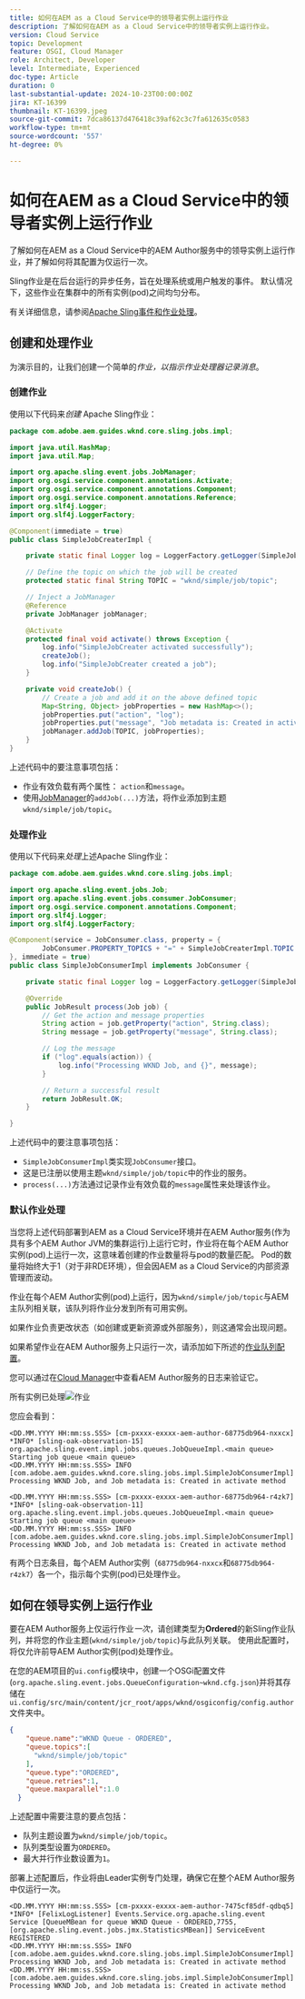 ```yaml
---
title: 如何在AEM as a Cloud Service中的领导者实例上运行作业
description: 了解如何在AEM as a Cloud Service中的领导者实例上运行作业。
version: Cloud Service
topic: Development
feature: OSGI, Cloud Manager
role: Architect, Developer
level: Intermediate, Experienced
doc-type: Article
duration: 0
last-substantial-update: 2024-10-23T00:00:00Z
jira: KT-16399
thumbnail: KT-16399.jpeg
source-git-commit: 7dca86137d476418c39af62c3c7fa612635c0583
workflow-type: tm+mt
source-wordcount: '557'
ht-degree: 0%

---
```



# 如何在AEM as a Cloud Service中的领导者实例上运行作业

了解如何在AEM as a Cloud Service中的AEM Author服务中的领导实例上运行作业，并了解如何将其配置为仅运行一次。

Sling作业是在后台运行的异步任务，旨在处理系统或用户触发的事件。 默认情况下，这些作业在集群中的所有实例(pod)之间均匀分布。

有关详细信息，请参阅[Apache Sling事件和作业处理](https://sling.apache.org/documentation/bundles/apache-sling-eventing-and-job-handling.html)。

## 创建和处理作业

为演示目的，让我们创建一个简单的&#x200B;_作业，以指示作业处理器记录消息_。

### 创建作业

使用以下代码来&#x200B;_创建_ Apache Sling作业：

```java
package com.adobe.aem.guides.wknd.core.sling.jobs.impl;

import java.util.HashMap;
import java.util.Map;

import org.apache.sling.event.jobs.JobManager;
import org.osgi.service.component.annotations.Activate;
import org.osgi.service.component.annotations.Component;
import org.osgi.service.component.annotations.Reference;
import org.slf4j.Logger;
import org.slf4j.LoggerFactory;

@Component(immediate = true)
public class SimpleJobCreaterImpl {

    private static final Logger log = LoggerFactory.getLogger(SimpleJobCreaterImpl.class);

    // Define the topic on which the job will be created
    protected static final String TOPIC = "wknd/simple/job/topic";

    // Inject a JobManager
    @Reference
    private JobManager jobManager;

    @Activate
    protected final void activate() throws Exception {
        log.info("SimpleJobCreater activated successfully");
        createJob();
        log.info("SimpleJobCreater created a job");
    }

    private void createJob() {
        // Create a job and add it on the above defined topic
        Map<String, Object> jobProperties = new HashMap<>();
        jobProperties.put("action", "log");
        jobProperties.put("message", "Job metadata is: Created in activate method");
        jobManager.addJob(TOPIC, jobProperties);
    }
}
```

上述代码中的要注意事项包括：

- 作业有效负载有两个属性： `action`和`message`。
- 使用[JobManager](https://javadoc.io/doc/com.adobe.aem/aem-sdk-api/latest/org/apache/sling/event/jobs/JobManager.html)的`addJob(...)`方法，将作业添加到主题`wknd/simple/job/topic`。

### 处理作业

使用以下代码来&#x200B;_处理_&#x200B;上述Apache Sling作业：

```java
package com.adobe.aem.guides.wknd.core.sling.jobs.impl;

import org.apache.sling.event.jobs.Job;
import org.apache.sling.event.jobs.consumer.JobConsumer;
import org.osgi.service.component.annotations.Component;
import org.slf4j.Logger;
import org.slf4j.LoggerFactory;

@Component(service = JobConsumer.class, property = {
        JobConsumer.PROPERTY_TOPICS + "=" + SimpleJobCreaterImpl.TOPIC
}, immediate = true)
public class SimpleJobConsumerImpl implements JobConsumer {

    private static final Logger log = LoggerFactory.getLogger(SimpleJobConsumerImpl.class);

    @Override
    public JobResult process(Job job) {
        // Get the action and message properties
        String action = job.getProperty("action", String.class);
        String message = job.getProperty("message", String.class);

        // Log the message
        if ("log".equals(action)) {
            log.info("Processing WKND Job, and {}", message);
        }

        // Return a successful result
        return JobResult.OK;
    }

}
```

上述代码中的要注意事项包括：

- `SimpleJobConsumerImpl`类实现`JobConsumer`接口。
- 这是已注册以使用主题`wknd/simple/job/topic`中的作业的服务。
- `process(...)`方法通过记录作业有效负载的`message`属性来处理该作业。

### 默认作业处理

当您将上述代码部署到AEM as a Cloud Service环境并在AEM Author服务(作为具有多个AEM Author JVM的集群运行)上运行它时，作业将在每个AEM Author实例(pod)上运行一次，这意味着创建的作业数量将与pod的数量匹配。 Pod的数量将始终大于1（对于非RDE环境），但会因AEM as a Cloud Service的内部资源管理而波动。

作业在每个AEM Author实例(pod)上运行，因为`wknd/simple/job/topic`与AEM主队列相关联，该队列将作业分发到所有可用实例。

如果作业负责更改状态（如创建或更新资源或外部服务），则这通常会出现问题。

如果希望作业在AEM Author服务上只运行一次，请添加如下所述的[作业队列配置](#how-to-run-a-job-on-the-leader-instance)。

您可以通过在[Cloud Manager](https://experienceleague.adobe.com/en/docs/experience-manager-learn/cloud-service/debugging/debugging-aem-as-a-cloud-service/logs#cloud-manager)中查看AEM Author服务的日志来验证它。

所有实例已处理![作业](./assets/run-job-once/job-processed-by-all-instances.png)


您应会看到：

```
<DD.MM.YYYY HH:mm:ss.SSS> [cm-pxxxx-exxxx-aem-author-68775db964-nxxcx] *INFO* [sling-oak-observation-15] org.apache.sling.event.impl.jobs.queues.JobQueueImpl.<main queue> Starting job queue <main queue>
<DD.MM.YYYY HH:mm:ss.SSS> INFO [com.adobe.aem.guides.wknd.core.sling.jobs.impl.SimpleJobConsumerImpl] Processing WKND Job, and Job metadata is: Created in activate method

<DD.MM.YYYY HH:mm:ss.SSS> [cm-pxxxx-exxxx-aem-author-68775db964-r4zk7] *INFO* [sling-oak-observation-11] org.apache.sling.event.impl.jobs.queues.JobQueueImpl.<main queue> Starting job queue <main queue>
<DD.MM.YYYY HH:mm:ss.SSS> INFO [com.adobe.aem.guides.wknd.core.sling.jobs.impl.SimpleJobConsumerImpl] Processing WKND Job, and Job metadata is: Created in activate method
```

有两个日志条目，每个AEM Author实例（`68775db964-nxxcx`和`68775db964-r4zk7`）各一个，指示每个实例(pod)已处理作业。

## 如何在领导实例上运行作业

要在AEM Author服务上仅运行作业&#x200B;_一次_，请创建类型为&#x200B;**Ordered**&#x200B;的新Sling作业队列，并将您的作业主题(`wknd/simple/job/topic`)与此队列关联。 使用此配置时，将仅允许前导AEM Author实例(pod)处理作业。

在您的AEM项目的`ui.config`模块中，创建一个OSGi配置文件(`org.apache.sling.event.jobs.QueueConfiguration~wknd.cfg.json`)并将其存储在`ui.config/src/main/content/jcr_root/apps/wknd/osgiconfig/config.author`文件夹中。

```json
{
    "queue.name":"WKND Queue - ORDERED",
    "queue.topics":[
      "wknd/simple/job/topic"
    ],
    "queue.type":"ORDERED",
    "queue.retries":1,
    "queue.maxparallel":1.0
  }
```

上述配置中需要注意的要点包括：

- 队列主题设置为`wknd/simple/job/topic`。
- 队列类型设置为`ORDERED`。
- 最大并行作业数设置为`1`。

部署上述配置后，作业将由Leader实例专门处理，确保它在整个AEM Author服务中仅运行一次。

```
<DD.MM.YYYY HH:mm:ss.SSS> [cm-pxxxx-exxxx-aem-author-7475cf85df-qdbq5] *INFO* [FelixLogListener] Events.Service.org.apache.sling.event Service [QueueMBean for queue WKND Queue - ORDERED,7755, [org.apache.sling.event.jobs.jmx.StatisticsMBean]] ServiceEvent REGISTERED
<DD.MM.YYYY HH:mm:ss.SSS> INFO [com.adobe.aem.guides.wknd.core.sling.jobs.impl.SimpleJobConsumerImpl] Processing WKND Job, and Job metadata is: Created in activate method
<DD.MM.YYYY HH:mm:ss.SSS> [com.adobe.aem.guides.wknd.core.sling.jobs.impl.SimpleJobConsumerImpl] Processing WKND Job, and Job metadata is: Created in activate method
```
